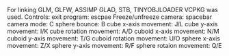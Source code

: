 For linking GLM, GLFW, ASSIMP GLAD, STB, TINYOBJLOADER VCPKG was used.
Controls:
exit program: escpae
Freeze/unfreeze camera: spacebar
camera mode: C
sphere bounce: B
cube x-axis movement: J/L
cube y-axis movement: I/K
cube rotation movement: A/D
cuboid x-axis movement: N/M
cuboid y-axis movement: T/G
cuboid rotation movement: U/O
sphere x-axis movement: Z/X
sphere y-axis movement: R/F
sphere rotaion movement: Q/E

